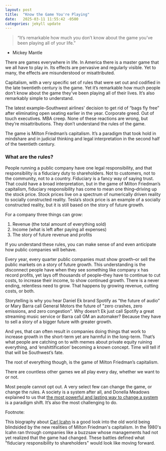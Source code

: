 ```yaml
---
layout: post
title:  "Know the Game You're Playing"
date:   2025-03-11 11:55:42 -0500
categories: jekyll update
---
```



> “It’s remarkable how much you don’t know about the game you’ve been playing all of your life.”
- Mickey Mantle

There are games everywhere in life. In America there is a master game that we all have to play in. Its effects are pervasive and regularly visible. Yet to many, the effects are misunderstood or misattributed.

Capitalism, with a very specific set of rules that were set out and codified in the late twentieth century is the game. Yet it’s remarkable how much people don’t know about the game they’ve been playing all of their lives. It’s also remarkably simple to understand.

The latest example–Southwest airlines' decision to get rid of “bags fly free” after eliminating open seating earlier in the year. Corporate greed. Out of touch executives. MBA creep. 
None of these reactions are wrong, but they’re misattributions. They don’t understand the rules of the game.

The game is Milton Friedman’s capitalism. It’s a paradigm that took hold in mindshare and in judicial thinking and legal interpretation in the second half of the twentieth century. 

### What are the rules?

People running a public company have one legal responsibility, and that responsibility is a fiduciary duty to shareholders. Not to customers, not to the community, not to a country.  Fiduciary is a fancy way of saying trust. That could have a broad interpretation, but in the game of Milton Friedman’s capitalism, fiduciary responsibility has come to mean one thing–driving up the stock price. Stock prices live on a spectrum of numerically driven reality to socially constructed reality. Tesla’s stock price is an example of a socially constructed reality, but it is still based on the story of future growth. 

For a company three things can grow:
1. Revenue (the total amount of everything sold)
2. Income (what is left after paying all expenses)
3. The story of future revenue and profits

If you understand these rules, you can make sense of and even anticipate how public companies will behave.

Every year, every quarter public companies must show growth–or sell the public markets on a story of future growth. This understanding is the disconnect people have when they see something like company x has record profits, yet lays off thousands of people–they have to continue to cut costs, to increase their income, to show continued growth. There is a never ending, relentless need to grow. That happens by growing revenue, cutting costs, or both. 

Storytelling is why you hear Daniel Ek brand Spotify as “the future of audio” or Mary Barra call General Motors the future of "zero crashes, zero emissions, and zero congestion". Why doesn’t Ek just call Spotify a great streaming music service or Barra call GM an automaker? Because they have to sell a story of a bigger future with greater growth.

And yes, that can often result in companies doing things that work to increase growth in the short-term yet are harmful in the long-term. That’s what people are catching on to with memes about private equity ruining everything, and ‘enshittification’ becoming a known concept. Time will tell if that will be Southwest’s fate. 

The root of everything though, is the game of Milton Friedman’s capitalism. 

There are countless other games we all play every day, whether we want to or not.

Most people cannot opt out. A very select few can change the game, or change the rules. A society is a system after all, and Donella Meadows explained to us that [the most powerful and lasting way to change a system][change-system] is a paradigm shift. It’s also the most challenging to do.



Footnote:

This biography about [Carl Icahn][king-icahn] is a good look into the old world being blindsided by the new realities of Milton Friedman's capitalism. In the 1980's Icahn ran through companies like a buzzsaw whose managements had not yet realized that the game had changed. These battles defined what "fiduciary responsibility to shareholders" would look like moving forward.

[change-system]: https://donellameadows.org/archives/leverage-points-places-to-intervene-in-a-system/
[king-icahn]: https://www.goodreads.com/book/show/22673027-king-icahn
